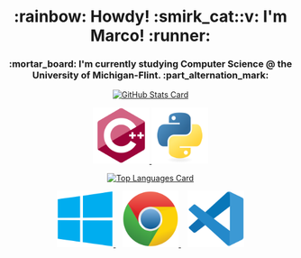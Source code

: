 <h1 align='center'>
  :rainbow: Howdy! :smirk_cat::v: I'm Marco! :runner:
</h1>

<h3 align='center'>
  :mortar_board: I'm currently studying Computer Science @ the University of Michigan-Flint. :part_alternation_mark:
</h3>

<p align='center'>
  <a href='https://github.com/anuraghazra/github-readme-stats'>
    <img src='https://github-readme-stats.vercel.app/api?username=marco-colonna&hide=stars,prs,issues,contribs&show_icons=true&count_private=true&theme=react' alt='GitHub Stats Card'>
  </a>
</p>

<p align='center'>
  <a href='https://github.com/devicons/devicon'>
    <img width='100' height='auto' src='https://github.com/devicons/devicon/blob/master/icons/cplusplus/cplusplus-original.svg' alt='C++ icon'>
    <img width='100' height='auto' src='https://github.com/devicons/devicon/blob/master/icons/python/python-original.svg' alt='Python icon'>
  </a>
</p>
  
<p align='center'>
  <a href='https://github.com/anuraghazra/github-readme-stats'>
    <img src='https://github-readme-stats.vercel.app/api/top-langs/?username=marco-colonna&theme=react' alt='Top Languages Card'>
  </a>
</p>

<p align='center'>
  <a href='https://github.com/devicons/devicon'>
    <img width='100' height='auto' src='https://github.com/devicons/devicon/blob/master/icons/windows8/windows8-original.svg' alt='Windows icon'>
  </a>&nbsp;&nbsp;
  <a href='https://github.com/devicons/devicon'>
    <img width='100' height='auto' src='https://github.com/devicons/devicon/blob/master/icons/chrome/chrome-original.svg' alt='Chrome icon'>
  </a>&nbsp;&nbsp;
  <a href='https://github.com/devicons/devicon'>
    <img width='100' height='auto' src='https://github.com/devicons/devicon/blob/master/icons/vscode/vscode-original.svg' alt='VS Code icon'>
  </a>
</p>

<!--
**marco-colonna/marco-colonna** is a ✨ _special_ ✨ repository because its `README.md` (this file) appears on your GitHub profile.

Here are some ideas to get you started:

- 🔭 I’m currently working on ...
- 🌱 I’m currently learning ...
- 👯 I’m looking to collaborate on ...
- 🤔 I’m looking for help with ...
- 💬 Ask me about ...
- 📫 How to reach me: ...
- 😄 Pronouns: ...
- ⚡ Fun fact: ...
-->

